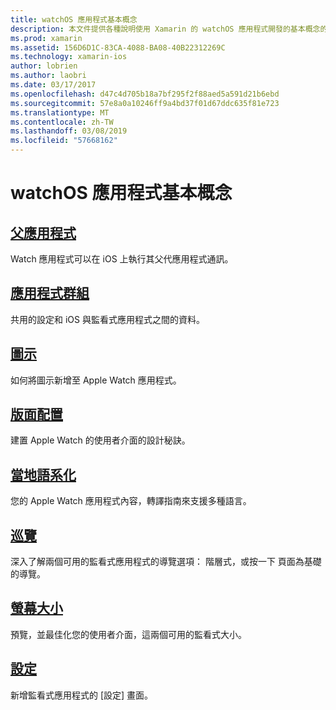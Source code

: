 ```yaml
---
title: watchOS 應用程式基本概念
description: 本文件提供各種說明使用 Xamarin 的 watchOS 應用程式開發的基本概念的文件的連結。
ms.prod: xamarin
ms.assetid: 156D6D1C-83CA-4088-BA08-40B22312269C
ms.technology: xamarin-ios
author: lobrien
ms.author: laobri
ms.date: 03/17/2017
ms.openlocfilehash: d47c4d705b18a7bf295f2f88aed5a591d21b6ebd
ms.sourcegitcommit: 57e8a0a10246ff9a4bd37f01d67ddc635f81e723
ms.translationtype: MT
ms.contentlocale: zh-TW
ms.lasthandoff: 03/08/2019
ms.locfileid: "57668162"
---
```

# <a name="watchos-application-fundamentals"></a>watchOS 應用程式基本概念

##  <a name="parent-applicationioswatchosapp-fundamentalsparent-appmd"></a>[父應用程式](~/ios/watchos/app-fundamentals/parent-app.md)

Watch 應用程式可以在 iOS 上執行其父代應用程式通訊。

##  <a name="app-groupsioswatchosapp-fundamentalsapp-groupsmd"></a>[應用程式群組](~/ios/watchos/app-fundamentals/app-groups.md)

共用的設定和 iOS 與監看式應用程式之間的資料。

##  <a name="iconsioswatchosapp-fundamentalsiconsmd"></a>[圖示](~/ios/watchos/app-fundamentals/icons.md)

如何將圖示新增至 Apple Watch 應用程式。

##  <a name="layoutioswatchosapp-fundamentalslayoutmd"></a>[版面配置](~/ios/watchos/app-fundamentals/layout.md)

建置 Apple Watch 的使用者介面的設計秘訣。

##  <a name="localizationioswatchosapp-fundamentalslocalizationmd"></a>[當地語系化](~/ios/watchos/app-fundamentals/localization.md)

您的 Apple Watch 應用程式內容，轉譯指南來支援多種語言。

##  <a name="navigationioswatchosapp-fundamentalsnavigationmd"></a>[巡覽](~/ios/watchos/app-fundamentals/navigation.md)

深入了解兩個可用的監看式應用程式的導覽選項： 階層式，或按一下 頁面為基礎的導覽。

##  <a name="screen-sizesioswatchosapp-fundamentalsscreen-sizesmd"></a>[螢幕大小](~/ios/watchos/app-fundamentals/screen-sizes.md)

預覽，並最佳化您的使用者介面，這兩個可用的監看式大小。

##  <a name="settingsioswatchosapp-fundamentalssettingsmd"></a>[設定](~/ios/watchos/app-fundamentals/settings.md)

新增監看式應用程式的 [設定] 畫面。
